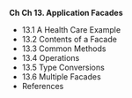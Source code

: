 __Ch Ch 13. Application Facades__

* 13.1 A Health Care Example
* 13.2 Contents of a Facade
* 13.3 Common Methods
* 13.4 Operations
* 13.5 Type Conversions
* 13.6 Multiple Facades
* References